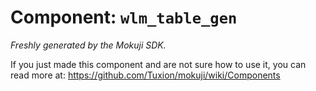 # Component: `wlm_table_gen`

_Freshly generated by the Mokuji SDK._

If you just made this component and are not sure how to use it, you can read more at:
  https://github.com/Tuxion/mokuji/wiki/Components
